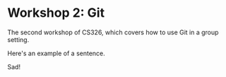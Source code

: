 # Workshop 2: Git

The second workshop of CS326, which covers how to use Git in a group setting.

Here's an example of a sentence.

Sad!
